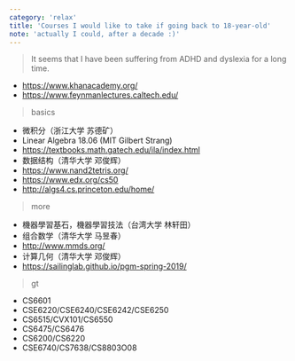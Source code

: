 ```yaml
---
category: 'relax'
title: 'Courses I would like to take if going back to 18-year-old'
note: 'actually I could, after a decade :)'
---
```


> It seems that I have been suffering from ADHD and dyslexia for a long time.

+ https://www.khanacademy.org/
+ https://www.feynmanlectures.caltech.edu/

> basics

* 微积分（浙江大学 苏德矿）
* Linear Algebra 18.06 (MIT Gilbert Strang)
* https://textbooks.math.gatech.edu/ila/index.html
* 数据结构（清华大学 邓俊辉）
* https://www.nand2tetris.org/
* https://www.edx.org/cs50
* http://algs4.cs.princeton.edu/home/

> more

+ 機器學習基石，機器學習技法（台湾大学 林轩田）
+ 组合数学（清华大学 马昱春）
+ http://www.mmds.org/
+ 计算几何（清华大学 邓俊辉）
+ https://sailinglab.github.io/pgm-spring-2019/

> gt

* CS6601
* CSE6220/CSE6240/CSE6242/CSE6250
* CS6515/CVX101/CS6550
* CS6475/CS6476
* CS6200/CS6220
* CSE6740/CS7638/CS8803O08
